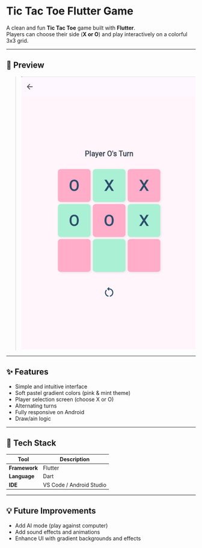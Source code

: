 # Tic Tac Toe Flutter Game

A clean and fun **Tic Tac Toe** game built with **Flutter**.  
Players can choose their side (**X or O**) and play interactively on a colorful 3x3 grid.  

---

## 🎨 Preview


> ![Game Screenshot](assets/screenshot.png)

---

## ✨ Features

-  Simple and intuitive interface  
-  Soft pastel gradient colors (pink & mint theme)  
-  Player selection screen (choose X or O)  
-  Alternating turns  
-  Fully responsive on Android  
-  Draw/ain logic

---

## 🧰 Tech Stack

| Tool | Description |
|------|--------------|
| **Framework** | Flutter |
| **Language** | Dart |
| **IDE** | VS Code / Android Studio |

---

## 💡 Future Improvements
-  Add AI mode (play against computer)  
- Add sound effects and animations 
- Enhance UI with gradient backgrounds and effects


